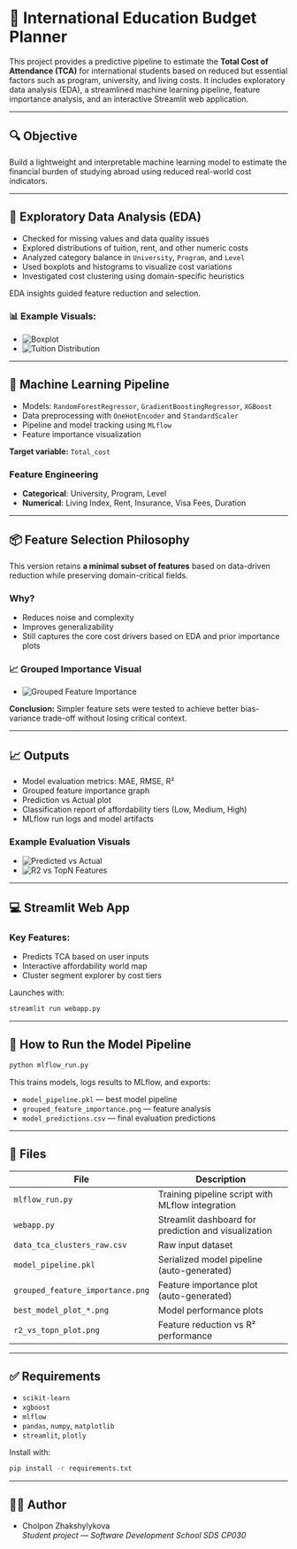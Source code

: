 # 📘 International Education Budget Planner

This project provides a predictive pipeline to estimate the **Total Cost of Attendance (TCA)** for international students based on reduced but essential factors such as program, university, and living costs. It includes exploratory data analysis (EDA), a streamlined machine learning pipeline, feature importance analysis, and an interactive Streamlit web application.

---

## 🔍 Objective
Build a lightweight and interpretable machine learning model to estimate the financial burden of studying abroad using reduced real-world cost indicators.

---

## 🧪 Exploratory Data Analysis (EDA)
- Checked for missing values and data quality issues
- Explored distributions of tuition, rent, and other numeric costs
- Analyzed category balance in `University`, `Program`, and `Level`
- Used boxplots and histograms to visualize cost variations
- Investigated cost clustering using domain-specific heuristics

EDA insights guided feature reduction and selection.

### 📊 Example Visuals:
- ![Boxplot](images/boxplot_example.png)
- ![Tuition Distribution](images/histogram_tuition.png)

---

## 🧠 Machine Learning Pipeline
- Models: `RandomForestRegressor`, `GradientBoostingRegressor`, `XGBoost`
- Data preprocessing with `OneHotEncoder` and `StandardScaler`
- Pipeline and model tracking using `MLflow`
- Feature importance visualization

**Target variable:** `Total_cost`

### Feature Engineering
- **Categorical**: University, Program, Level
- **Numerical**: Living Index, Rent, Insurance, Visa Fees, Duration

---

## 📦 Feature Selection Philosophy

This version retains **a minimal subset of features** based on data-driven reduction while preserving domain-critical fields.

### Why?
- Reduces noise and complexity
- Improves generalizability
- Still captures the core cost drivers based on EDA and prior importance plots

### 📈 Grouped Importance Visual
- ![Grouped Feature Importance](grouped_feature_importance.png)

**Conclusion:** Simpler feature sets were tested to achieve better bias-variance trade-off without losing critical context.

---

## 📈 Outputs
- Model evaluation metrics: MAE, RMSE, R²
- Grouped feature importance graph
- Prediction vs Actual plot
- Classification report of affordability tiers (Low, Medium, High)
- MLflow run logs and model artifacts

### Example Evaluation Visuals
- ![Predicted vs Actual](best_model_plot_GradientBoosting.png)
- ![R2 vs TopN Features](r2_vs_topn_plot.png)

---

## 💻 Streamlit Web App
### Key Features:
- Predicts TCA based on user inputs
- Interactive affordability world map
- Cluster segment explorer by cost tiers

Launches with:
```bash
streamlit run webapp.py
```

---

## 🧪 How to Run the Model Pipeline
```bash
python mlflow_run.py
```
This trains models, logs results to MLflow, and exports:
- `model_pipeline.pkl` — best model pipeline
- `grouped_feature_importance.png` — feature analysis
- `model_predictions.csv` — final evaluation predictions

---

## 📁 Files
| File | Description |
|------|-------------|
| `mlflow_run.py` | Training pipeline script with MLflow integration |
| `webapp.py` | Streamlit dashboard for prediction and visualization |
| `data_tca_clusters_raw.csv` | Raw input dataset |
| `model_pipeline.pkl` | Serialized model pipeline (auto-generated) |
| `grouped_feature_importance.png` | Feature importance plot (auto-generated) |
| `best_model_plot_*.png` | Model performance plots |
| `r2_vs_topn_plot.png` | Feature reduction vs R² performance |

---

## ✅ Requirements
- `scikit-learn`
- `xgboost`
- `mlflow`
- `pandas`, `numpy`, `matplotlib`
- `streamlit`, `plotly`

Install with:
```bash
pip install -r requirements.txt
```

---

## 🙋‍♀️ Author
- Cholpon Zhakshylykova  
*Student project — Software Development School SDS CP030*
